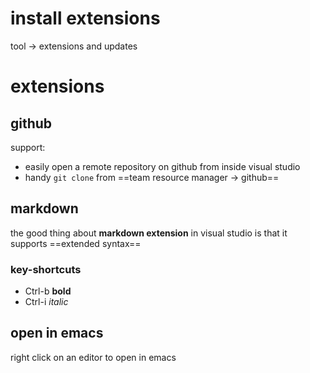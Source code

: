 # install extensions
tool -> extensions and updates


# extensions

## github
support:
- easily open a remote repository on github from inside visual studio
- handy `git clone` from ==team resource manager -> github==

## markdown
the good thing about **markdown extension** in visual studio is that it supports ==extended syntax==
### key-shortcuts
+ Ctrl-b **bold**
+ Ctrl-i *italic*

## open in emacs
right click on an editor to open in emacs